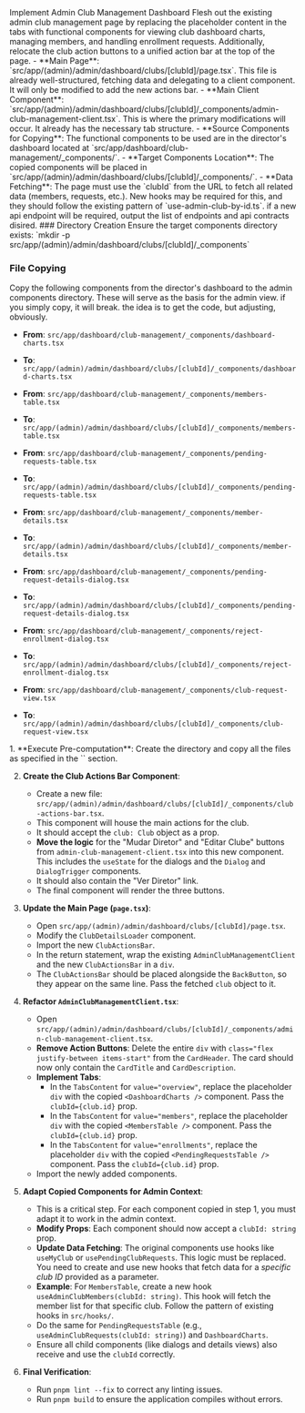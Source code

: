 <task>
Implement Admin Club Management Dashboard
</task>

<objective>
Flesh out the existing admin club management page by replacing the placeholder content in the tabs with functional components for viewing club dashboard charts, managing members, and handling enrollment requests. Additionally, relocate the club action buttons to a unified action bar at the top of the page.
</objective>

<context>
- **Main Page**: `src/app/(admin)/admin/dashboard/clubs/[clubId]/page.tsx`. This file is already well-structured, fetching data and delegating to a client component. It will only be modified to add the new actions bar.
- **Main Client Component**: `src/app/(admin)/admin/dashboard/clubs/[clubId]/_components/admin-club-management-client.tsx`. This is where the primary modifications will occur. It already has the necessary tab structure.
- **Source Components for Copying**: The functional components to be used are in the director's dashboard located at `src/app/dashboard/club-management/_components/`.
- **Target Components Location**: The copied components will be placed in `src/app/(admin)/admin/dashboard/clubs/[clubId]/_components/`.
- **Data Fetching**: The page must use the `clubId` from the URL to fetch all related data (members, requests, etc.). New hooks may be required for this, and they should follow the existing pattern of `use-admin-club-by-id.ts`. if a new api endpoint will be required, output the list of endpoints and api contracts disired.
</context>

<pre-computation>
### Directory Creation
Ensure the target components directory exists:
`mkdir -p src/app/(admin)/admin/dashboard/clubs/[clubId]/_components`

### File Copying
Copy the following components from the director's dashboard to the admin components directory. These will serve as the basis for the admin view. if you simply copy, it will break. the idea is to get the code, but adjusting, obviously.

- **From**: `src/app/dashboard/club-management/_components/dashboard-charts.tsx`
- **To**: `src/app/(admin)/admin/dashboard/clubs/[clubId]/_components/dashboard-charts.tsx`

- **From**: `src/app/dashboard/club-management/_components/members-table.tsx`
- **To**: `src/app/(admin)/admin/dashboard/clubs/[clubId]/_components/members-table.tsx`

- **From**: `src/app/dashboard/club-management/_components/pending-requests-table.tsx`
- **To**: `src/app/(admin)/admin/dashboard/clubs/[clubId]/_components/pending-requests-table.tsx`

- **From**: `src/app/dashboard/club-management/_components/member-details.tsx`
- **To**: `src/app/(admin)/admin/dashboard/clubs/[clubId]/_components/member-details.tsx`

- **From**: `src/app/dashboard/club-management/_components/pending-request-details-dialog.tsx`
- **To**: `src/app/(admin)/admin/dashboard/clubs/[clubId]/_components/pending-request-details-dialog.tsx`

- **From**: `src/app/dashboard/club-management/_components/reject-enrollment-dialog.tsx`
- **To**: `src/app/(admin)/admin/dashboard/clubs/[clubId]/_components/reject-enrollment-dialog.tsx`

- **From**: `src/app/dashboard/club-management/_components/club-request-view.tsx`
- **To**: `src/app/(admin)/admin/dashboard/clubs/[clubId]/_components/club-request-view.tsx`
</pre-computation>

<step-by-step>
1.  **Execute Pre-computation**: Create the directory and copy all the files as specified in the `<pre-computation>` section.

2.  **Create the Club Actions Bar Component**:
    - Create a new file: `src/app/(admin)/admin/dashboard/clubs/[clubId]/_components/club-actions-bar.tsx`.
    - This component will house the main actions for the club.
    - It should accept the `club: Club` object as a prop.
    - **Move the logic** for the "Mudar Diretor" and "Editar Clube" buttons from `admin-club-management-client.tsx` into this new component. This includes the `useState` for the dialogs and the `Dialog` and `DialogTrigger` components.
    - It should also contain the "Ver Diretor" link.
    - The final component will render the three buttons.

3.  **Update the Main Page (`page.tsx`)**:
    - Open `src/app/(admin)/admin/dashboard/clubs/[clubId]/page.tsx`.
    - Modify the `ClubDetailsLoader` component.
    - Import the new `ClubActionsBar`.
    - In the return statement, wrap the existing `AdminClubManagementClient` and the new `ClubActionsBar` in a `div`.
    - The `ClubActionsBar` should be placed alongside the `BackButton`, so they appear on the same line. Pass the fetched `club` object to it.

4.  **Refactor `AdminClubManagementClient.tsx`**:
    - Open `src/app/(admin)/admin/dashboard/clubs/[clubId]/_components/admin-club-management-client.tsx`.
    - **Remove Action Buttons**: Delete the entire `div` with `class="flex justify-between items-start"` from the `CardHeader`. The card should now only contain the `CardTitle` and `CardDescription`.
    - **Implement Tabs**:
        - In the `TabsContent` for `value="overview"`, replace the placeholder `div` with the copied `<DashboardCharts />` component. Pass the `clubId={club.id}` prop.
        - In the `TabsContent` for `value="members"`, replace the placeholder `div` with the copied `<MembersTable />` component. Pass the `clubId={club.id}` prop.
        - In the `TabsContent` for `value="enrollments"`, replace the placeholder `div` with the copied `<PendingRequestsTable />` component. Pass the `clubId={club.id}` prop.
    - Import the newly added components.

5.  **Adapt Copied Components for Admin Context**:
    - This is a critical step. For each component copied in step 1, you must adapt it to work in the admin context.
    - **Modify Props**: Each component should now accept a `clubId: string` prop.
    - **Update Data Fetching**: The original components use hooks like `useMyClub` or `usePendingClubRequests`. This logic must be replaced. You need to create and use new hooks that fetch data for a *specific club ID* provided as a parameter. 
    - **Example**: For `MembersTable`, create a new hook `useAdminClubMembers(clubId: string)`. This hook will fetch the member list for that specific club. Follow the pattern of existing hooks in `src/hooks/`.
    - Do the same for `PendingRequestsTable` (e.g., `useAdminClubRequests(clubId: string)`) and `DashboardCharts`.
    - Ensure all child components (like dialogs and details views) also receive and use the `clubId` correctly.

6.  **Final Verification**:
    - Run `pnpm lint --fix` to correct any linting issues.
    - Run `pnpm build` to ensure the application compiles without errors.
</step-by-step>